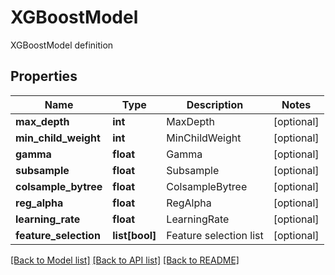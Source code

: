 # XGBoostModel

XGBoostModel definition
## Properties
Name | Type | Description | Notes
------------ | ------------- | ------------- | -------------
**max_depth** | **int** | MaxDepth | [optional] 
**min_child_weight** | **int** | MinChildWeight | [optional] 
**gamma** | **float** | Gamma | [optional] 
**subsample** | **float** | Subsample | [optional] 
**colsample_bytree** | **float** | ColsampleBytree | [optional] 
**reg_alpha** | **float** | RegAlpha | [optional] 
**learning_rate** | **float** | LearningRate | [optional] 
**feature_selection** | **list[bool]** | Feature selection list | [optional] 

[[Back to Model list]](../README.md#documentation-for-models) [[Back to API list]](../README.md#documentation-for-api-endpoints) [[Back to README]](../README.md)


